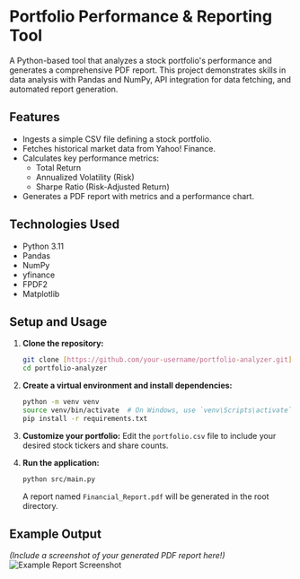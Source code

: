 # Portfolio Performance & Reporting Tool

A Python-based tool that analyzes a stock portfolio's performance and generates a comprehensive PDF report. This project demonstrates skills in data analysis with Pandas and NumPy, API integration for data fetching, and automated report generation.

## Features
- Ingests a simple CSV file defining a stock portfolio.
- Fetches historical market data from Yahoo! Finance.
- Calculates key performance metrics:
  - Total Return
  - Annualized Volatility (Risk)
  - Sharpe Ratio (Risk-Adjusted Return)
- Generates a PDF report with metrics and a performance chart.

## Technologies Used
- Python 3.11
- Pandas
- NumPy
- yfinance
- FPDF2
- Matplotlib

## Setup and Usage
1.  **Clone the repository:**
    ```bash
    git clone [https://github.com/your-username/portfolio-analyzer.git](https://github.com/your-username/portfolio-analyzer.git)
    cd portfolio-analyzer
    ```
2.  **Create a virtual environment and install dependencies:**
    ```bash
    python -m venv venv
    source venv/bin/activate  # On Windows, use `venv\Scripts\activate`
    pip install -r requirements.txt
    ```
3.  **Customize your portfolio:**
    Edit the `portfolio.csv` file to include your desired stock tickers and share counts.

4.  **Run the application:**
    ```bash
    python src/main.py
    ```
    A report named `Financial_Report.pdf` will be generated in the root directory.

## Example Output
*(Include a screenshot of your generated PDF report here!)*
![Example Report Screenshot](https://your-image-host.com/report_screenshot.png)